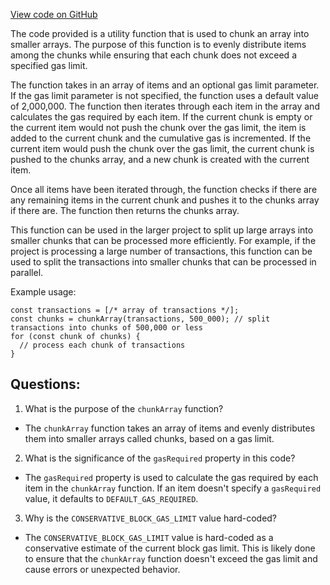 [View code on GitHub](zoo-labs/zoo/blob/master/core/src/functions/array/chunkArray.ts)

The code provided is a utility function that is used to chunk an array into smaller arrays. The purpose of this function is to evenly distribute items among the chunks while ensuring that each chunk does not exceed a specified gas limit. 

The function takes in an array of items and an optional gas limit parameter. If the gas limit parameter is not specified, the function uses a default value of 2,000,000. The function then iterates through each item in the array and calculates the gas required by each item. If the current chunk is empty or the current item would not push the chunk over the gas limit, the item is added to the current chunk and the cumulative gas is incremented. If the current item would push the chunk over the gas limit, the current chunk is pushed to the chunks array, and a new chunk is created with the current item. 

Once all items have been iterated through, the function checks if there are any remaining items in the current chunk and pushes it to the chunks array if there are. The function then returns the chunks array.

This function can be used in the larger project to split up large arrays into smaller chunks that can be processed more efficiently. For example, if the project is processing a large number of transactions, this function can be used to split the transactions into smaller chunks that can be processed in parallel. 

Example usage:

```
const transactions = [/* array of transactions */];
const chunks = chunkArray(transactions, 500_000); // split transactions into chunks of 500,000 or less
for (const chunk of chunks) {
  // process each chunk of transactions
}
```
## Questions: 
 1. What is the purpose of the `chunkArray` function?
- The `chunkArray` function takes an array of items and evenly distributes them into smaller arrays called chunks, based on a gas limit. 

2. What is the significance of the `gasRequired` property in this code?
- The `gasRequired` property is used to calculate the gas required by each item in the `chunkArray` function. If an item doesn't specify a `gasRequired` value, it defaults to `DEFAULT_GAS_REQUIRED`.

3. Why is the `CONSERVATIVE_BLOCK_GAS_LIMIT` value hard-coded?
- The `CONSERVATIVE_BLOCK_GAS_LIMIT` value is hard-coded as a conservative estimate of the current block gas limit. This is likely done to ensure that the `chunkArray` function doesn't exceed the gas limit and cause errors or unexpected behavior.